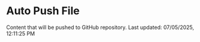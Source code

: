 # Auto Push File

Content that will be pushed to GitHub repository.
Last updated: 07/05/2025, 12:11:25 PM